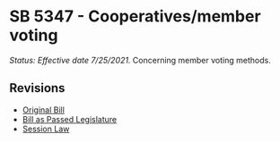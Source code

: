 # SB 5347 - Cooperatives/member voting
*Status: Effective date 7/25/2021.*
Concerning member voting methods.

## Revisions
* [Original Bill](1/)
* [Bill as Passed Legislature](1/)
* [Session Law](1/)